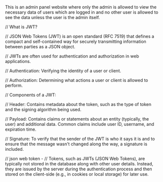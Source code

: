 This is an admin panel website where only the admin is allowed to view the necessary data of users which are logged in and no other user is allowed to see the data unless the user is the admin itself.

// What is JWT?

// JSON Web Tokens (JWT) is an open standard (RFC 7519) that defines a compact and self-contained way for securely transmitting information between parties as a JSON object.

// JWTs are often used for authentication and authorization in web applications.

// Authentication: Verifying the identity of a user or client.

// Authorization: Determining what actions a user or client is allowed to perform.

// Components of a JWT:

// Header: Contains metadata about the token, such as the type of token and the signing algorithm being used.

// Payload: Contains claims or statements about an entity (typically, the user) and additional data. Common claims include user ID, username, and expiration time.

// Signature: To verify that the sender of the JWT is who it says it is and to ensure that the message wasn't changed along the way, a signature is included.

// json web token - 
// Tokens, such as JWTs (JSON Web Tokens), are typically not stored in the database along with other user details. Instead, they are issued by the server during the authentication process and then stored on the client-side (e.g., in cookies or local storage) for later use.
